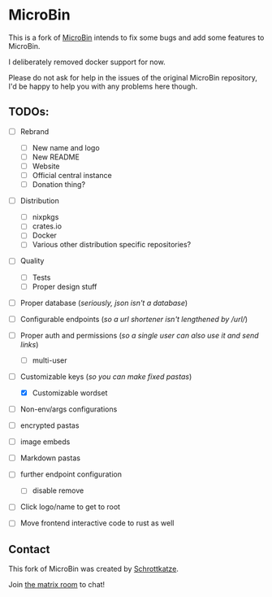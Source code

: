 # MicroBin

This is a fork of [MicroBin](https://github.com/szabodanika/microbin) intends to fix some bugs and add some features to MicroBin.

I deliberately removed docker support for now. 

Please do not ask for help in the issues of the original MicroBin repository, I'd be happy to help you with any problems here though. 

## TODOs:

- [ ] Rebrand
	- [ ] New name and logo
	- [ ] New README
	- [ ] Website
	- [ ] Official central instance
	- [ ] Donation thing?

- [ ] Distribution
	- [ ] nixpkgs
	- [ ] crates.io
	- [ ] Docker
	- [ ] Various other distribution specific repositories?

- [ ] Quality
	- [ ] Tests
	- [ ] Proper design stuff

- [ ] Proper database (_seriously, json isn't a database_)
- [ ] Configurable endpoints (_so a url shortener isn't lengthened by /url/_)
- [ ] Proper auth and permissions (_so a single user can also use it and send links_)
	- [ ] multi-user
- [ ] Customizable keys (_so you can make fixed pastas_)
	- [x] Customizable wordset 
- [ ] Non-env/args configurations
- [ ] encrypted pastas
- [ ] image embeds
- [ ] Markdown pastas
- [ ] further endpoint configuration
	- [ ] disable remove
- [ ] Click logo/name to get to root
- [ ] Move frontend interactive code to rust as well


## Contact

This fork of MicroBin was created by [Schrottkatze](https://schrottkatze.de). 

Join [the matrix room](https://matrix.to/#/#s10e-microbin:matrix.org) to chat!

